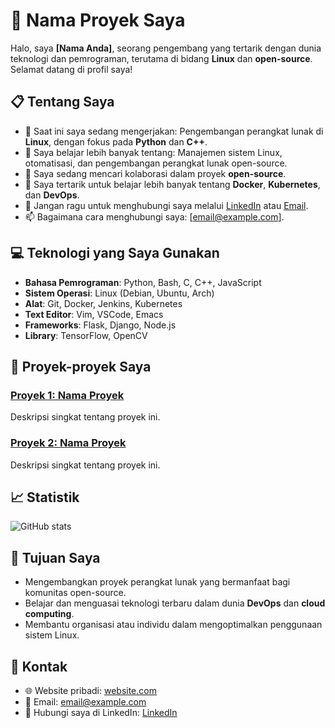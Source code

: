 # 🚀 Nama Proyek Saya

Halo, saya **[Nama Anda]**, seorang pengembang yang tertarik dengan dunia teknologi dan pemrograman, terutama di bidang **Linux** dan **open-source**. Selamat datang di profil saya!

## 📋 Tentang Saya

- 🔭 Saat ini saya sedang mengerjakan: Pengembangan perangkat lunak di **Linux**, dengan fokus pada **Python** dan **C++**.
- 🌱 Saya belajar lebih banyak tentang: Manajemen sistem Linux, otomatisasi, dan pengembangan perangkat lunak open-source.
- 👯 Saya sedang mencari kolaborasi dalam proyek **open-source**.
- 🤔 Saya tertarik untuk belajar lebih banyak tentang **Docker**, **Kubernetes**, dan **DevOps**.
- 💬 Jangan ragu untuk menghubungi saya melalui [LinkedIn](https://www.linkedin.com/in/username) atau [Email](mailto:email@example.com).
- 📫 Bagaimana cara menghubungi saya: [email@example.com].

## 💻 Teknologi yang Saya Gunakan

- **Bahasa Pemrograman**: Python, Bash, C, C++, JavaScript
- **Sistem Operasi**: Linux (Debian, Ubuntu, Arch)
- **Alat**: Git, Docker, Jenkins, Kubernetes
- **Text Editor**: Vim, VSCode, Emacs
- **Frameworks**: Flask, Django, Node.js
- **Library**: TensorFlow, OpenCV

## 🔧 Proyek-proyek Saya

### [Proyek 1: Nama Proyek](https://github.com/username/proyek-1)
Deskripsi singkat tentang proyek ini.

### [Proyek 2: Nama Proyek](https://github.com/username/proyek-2)
Deskripsi singkat tentang proyek ini.

## 📈 Statistik

![GitHub stats](https://github-readme-stats.vercel.app/api?username=username&show_icons=true&theme=dark)

## 🎯 Tujuan Saya

- Mengembangkan proyek perangkat lunak yang bermanfaat bagi komunitas open-source.
- Belajar dan menguasai teknologi terbaru dalam dunia **DevOps** dan **cloud computing**.
- Membantu organisasi atau individu dalam mengoptimalkan penggunaan sistem Linux.

## 🔗 Kontak

- 🌐 Website pribadi: [website.com](https://website.com)
- 📧 Email: email@example.com
- 💬 Hubungi saya di LinkedIn: [LinkedIn](https://www.linkedin.com/in/username)